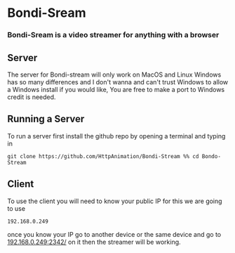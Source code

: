 # Bondi-Sream
### Bondi-Sream is a video streamer for anything with a browser
## Server
The server for Bondi-stream will only work on MacOS and Linux Windows has so many differences and I don't wanna and can't trust Windows to allow a Windows install if you would like, You are free to make a port to Windows credit is needed.

## Running a Server
 To run a server first install the github repo by opening a terminal and typing in
 ```
git clone https://github.com/HttpAnimation/Bondi-Stream %% cd Bondo-Stream
```

## Client
To use the client you will need to know your public IP for this we are going to use
```
192.168.0.249
```
once you know your IP go to another device or the same device and go to [192.168.0.249:2342/](192.168.0.249:2342/) on it then the streamer will be working.
